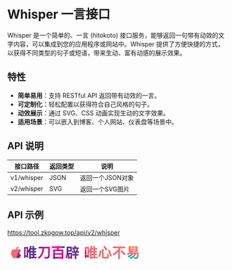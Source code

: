 # Whisper 一言接口

Whisper 是一个简单的、一言 (hitokoto) 接口服务，能够返回一句带有动效的文字内容，可以集成到您的应用程序或网站中。Whisper 提供了方便快捷的方式，以获得不同类型的句子或短语，带来生动、富有动感的展示效果。

## 特性

- **简单易用**：支持 RESTful API 返回带有动效的一言。
- **可定制化**：轻松配置以获得符合自己风格的句子。
- **动效展示**：通过 SVG、CSS 动画实现生动的文字效果。
- **适用场景**：可以嵌入到博客、个人网站、仪表盘等场景中。

## API 说明
| 接口路径       | 返回类型 | 说明                   |
|------------|----------|------------------------|
| v1/whisper | JSON     | 返回一个JSON对象   |
| v2/whisper | SVG      | 返回一个SVG图片    |

## API 示例

https://tool.zkogow.top/api/v2/whisper

![img.png](img.png)
